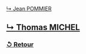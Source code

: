 [↳ Jean POMMIER](Jean_POMMIER/README.MD)

[↳ Thomas MICHEL](Thomas_MICHEL/README.MD)
---
### [↺ Retour](../README.MD)
